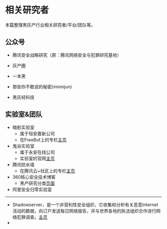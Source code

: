 # 相关研究者

本篇整理黑灰产行业相关研究者/平台/团队等。



## 公众号

-   腾讯安全战略研究（原：腾讯网络安全与犯罪研究基地）

-   灰产圈
-   一本黑
-   那些你不敢说的秘密(imimijun)
-   黑灰经科技



## 实验室&团队

-   暗影实验室
    -   属于恒安嘉新公司
    -   在FreeBuf上的专栏[主页](https://www.freebuf.com/author/%E6%9A%97%E5%BD%B1%E5%AE%89%E5%85%A8%E5%AE%9E%E9%AA%8C%E5%AE%A4)
-   鬼谷实验室
    -   属于永安在线公司
    -   实验室的官网[主页](https://www.yazx.com/GuiGuLab.html)
-   腾讯防水墙
    -   在腾讯云+社区上的专栏[主页](https://cloud.tencent.com/developer/column/3987)
-   360核心安全技术博客
    -   黑产研究分类[页面](https://blogs.360.cn/cate/%E9%BB%91%E4%BA%A7%E7%A0%94%E7%A9%B6)
-   阿里安全归零实验室

---

-   Shadowserver，是一个非营利性安全组织，它收集和分析有关恶意Internet活动的数据，向订户发送每日网络报告，并与世界各地的执法组织合作进行网络犯罪调查。[主页](https://www.shadowserver.org/)
-   